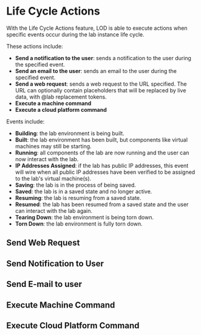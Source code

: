 # Life Cycle Actions

With the Life Cycle Actions feature, LOD is able to execute actions when specific events occur during the lab instance life cycle. 

These actions include:

- **Send a notification to the user**: sends a notification to the user during the specified event.
- **Send an email to the user**: sends an email to the user during the specified event.
- **Send a web request**: sends a web request to the URL specified. The URL can optionally contain placeholders that will be replaced by live data, with @lab replacement tokens.
- **Execute a machine command**
- **Execute a cloud platform command**

Events include:

- **Building**: the lab environment is being built.
- **Built**: the lab environment has been built, but components like virtual machines may still be starting. 
- **Running**: all components of the lab are now running and the user can now interact with the lab.
- **IP Addresses Assigned**: if the lab has public IP addresses, this event will wire when all public IP addresses have been verified to be assigned to the lab's virtual machine(s).
- **Saving**: the lab is in the process of being saved.
- **Saved**: the lab is in a saved state and no longer active. 
- **Resuming**: the lab is resuming from a saved state.
- **Resumed**: the lab has been resumed from a saved state and the user can interact with the lab again. 
- **Tearing Down**: the lab environment is being torn down. 
- **Torn Down**: the lab environment is fully torn down.

## Send Web Request

## Send Notification to User

## Send E-mail to user

## Execute Machine Command

## Execute Cloud Platform Command